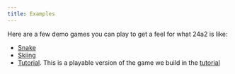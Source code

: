 ```yaml
---
title: Examples
---
```


Here are a few demo games you can play to get a feel for what 24a2 is like:

- [Snake](/games/snake)
- [Skiing](/games/skiing)
- [Tutorial](/games/tutorial). This is a playable version of the game we build
  in the [tutorial](/tutorial)
